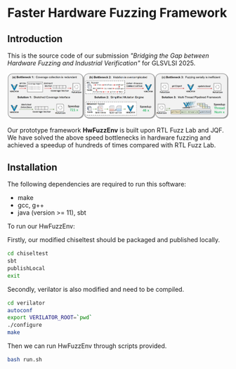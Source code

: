 # Faster Hardware Fuzzing Framework

## Introduction

This is the source code of our submission *"Bridging the Gap between Hardware Fuzzing and Industrial Verification"* for GLSVLSI 2025.

![Overview of faster hardware fuzzing framework](overview.png)

Our prototype framework **HwFuzzEnv** is built upon RTL Fuzz Lab and JQF. We have solved the above speed bottlenecks in hardware fuzzing and achieved a speedup of hundreds of times compared with RTL Fuzz Lab. 

## Installation

The following dependencies are required to run this software:
* make
* gcc, g++
* java (version >= 11), sbt


To run our HwFuzzEnv:

Firstly, our modified chiseltest should be packaged and published locally.
```.sh
cd chiseltest
sbt
publishLocal
exit
```
Secondly, verilator is also modified and need to be compiled.
```.sh
cd verilator
autoconf
export VERILATOR_ROOT=`pwd`
./configure
make
```
Then we can run HwFuzzEnv through scripts provided.
```.sh
bash run.sh
```

